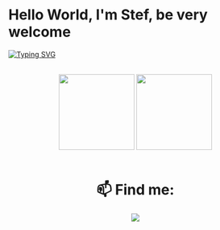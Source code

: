 # Hello World, I'm Stef, be very welcome

[![Typing SVG](https://readme-typing-svg.demolab.com?font=Fira+Code&pause=1000&color=fd428d&center=true&vCenter=true&width=1000&lines=Dev+FullStack)](https://git.io/typing-svg)

<br>

<div align="center">
  <img height="150em" src="https://github-readme-stats-eight-theta.vercel.app/api?username=stefmmanini&show_icons=true&theme=radical&include_all_commits=true&count_private=true"/>
  <img height="150em" src="https://github-readme-stats-eight-theta.vercel.app/api/top-langs/?username=stefmanini&layout=compact&langs_count=8&theme=radical"/>
<div>
  
<br>

# 📫 Find me:
<a href="https://www.linkedin.com/in/steffaniemanini/" target="_blank"><img src="https://img.shields.io/badge/LinkedIn-0077B5?style=for-the-badge&logo=linkedin&logoColor=white" target="_blank"></a>
<br>
